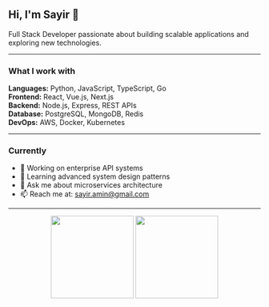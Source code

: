 ## Hi, I'm Sayir 👋

Full Stack Developer passionate about building scalable applications and exploring new technologies.

---

### What I work with

**Languages:** Python, JavaScript, TypeScript, Go  
**Frontend:** React, Vue.js, Next.js  
**Backend:** Node.js, Express, REST APIs  
**Database:** PostgreSQL, MongoDB, Redis  
**DevOps:** AWS, Docker, Kubernetes  

---

### Currently

- 🔭 Working on enterprise API systems
- 🌱 Learning advanced system design patterns
- 💬 Ask me about microservices architecture
- 📫 Reach me at: [sayir.amin@gmail.com](mailto:sayir.amin@gmail.com)

---

<div align="center">
  <img src="https://github-readme-stats.vercel.app/api?username=sayiramin&show_icons=true&theme=default&hide_border=true&include_all_commits=true&count_private=true" height="165">
  <img src="https://github-readme-stats.vercel.app/api/top-langs/?username=sayiramin&layout=compact&theme=default&hide_border=true" height="165">
</div>

<!-- Force refresh: 2024-08-20 21:11 -->

